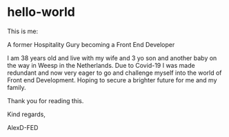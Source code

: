 # hello-world
This is me:

A former Hospitality Gury becoming a Front End Developer

I am 38 years old and live with my wife and 3 yo son and another baby on the way in Weesp in the Netherlands.
Due to Covid-19 I was made redundant and now very eager to go and challenge myself into the world of Front end Development.
Hoping to secure a brighter future for me and my family. 

Thank you for reading this.

Kind regards,

AlexD-FED
